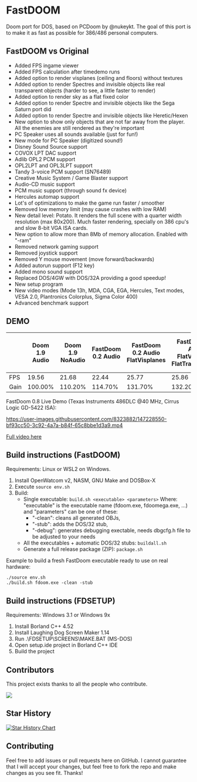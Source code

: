 # FastDOOM
Doom port for DOS, based on PCDoom by @nukeykt. The goal of this port is to make it as fast as possible for 386/486 personal computers.

## FastDOOM vs Original

* Added FPS ingame viewer
* Added FPS calculation after timedemo runs
* Added option to render visplanes (ceiling and floors) without textures
* Added option to render Spectres and invisible objects like real transparent objects (harder to see, a little faster to render)
* Added option to render sky as a flat fixed color
* Added option to render Spectre and invisible objects like the Sega Saturn port did
* Added option to render Spectre and invisible objects like Heretic/Hexen
* New option to show only objects that are not far away from the player. All the enemies are still rendered as they're important
* PC Speaker uses all sounds available (just for fun!)
* New mode for PC Speaker (digitized sound!)
* Disney Sound Source support
* COVOX LPT DAC support
* Adlib OPL2 PCM support
* OPL2LPT and OPL3LPT support
* Tandy 3-voice PCM support (SN76489)
* Creative Music System / Game Blaster support
* Audio-CD music support
* PCM music support (through sound fx device)
* Hercules automap support
* Lot's of optimizations to make the game run faster / smoother
* Removed low memory limit (may cause crashes with low RAM)
* New detail level: Potato. It renders the full scene with a quarter width resolution (max 80x200). Much faster rendering, specially on 386 cpu's and slow 8-bit VGA ISA cards.
* New option to allow more than 8Mb of memory allocation. Enabled with "-ram"
* Removed network gaming support
* Removed joystick support
* Removed Y mouse movement (move forward/backwards)
* Added autorun support (F12 key)
* Added mono sound support
* Replaced DOS/4GW with DOS/32A providing a good speedup!
* New setup program
* New video modes (Mode 13h, MDA, CGA, EGA, Hercules, Text modes, VESA 2.0, Plantronics Colorplus, Sigma Color 400)
* Advanced benchmark support

## DEMO

|        | Doom 1.9 Audio | Doom 1.9 NoAudio | FastDoom 0.2 Audio | FastDoom 0.2 Audio FlatVisplanes | FastDoom 0.2 Audio FlatVisplanes FlatTransparency | FastDoom 0.2 Audio FlatVisplanes Sega Saturn transparency | FastDoom 0.2 NoAudio | FastDoom 0.2 NoAudio flatVisplanes Sega Saturn transparency |
|--------|----------------|-------------------|--------------------|----------------------------------|----------------------------------------------------|-----------------------------------------------------------|-----------------------|--------------------------------------------------------------|
| FPS    | 19.56          | 21.68             | 22.44              | 25.77                            | 25.86                                              | 26.02                                                     | 24.79                 | 29.05                                                        |
| Gain | 100.00%        | 110.20%           | 114.70%            | 131.70%                          | 132.20%                                            | 133.00%                                                   | 126.74%               | 148.52%                                                      |

FastDoom 0.8 Live Demo (Texas Instruments 486DLC @40 MHz, Cirrus Logic GD-5422 ISA):

https://user-images.githubusercontent.com/8323882/147228550-bf93cc50-3c92-4a7a-b84f-65c8bbe1d3a9.mp4

[Full video here](https://www.youtube.com/watch?v=qizwu6dozvc)

## Build instructions (FastDOOM)

Requirements: Linux or WSL2 on Windows.

1. Install OpenWatcom v2, NASM, GNU Make and DOSBox-X
2. Execute `source env.sh`
3. Build:
    - Single executable: `build.sh <executable> <parameters>` Where: "executable" is the executable name (fdoom.exe, fdoomega.exe, ...) and "parameters" can be one of these:
        * "-clean": cleans all generated OBJs, 
        * "-stub": adds the DOS/32 stub, 
        * "-debug": generates debugging exectable, needs dbgcfg.h file to be adjusted to your needs
    - All the executables + automatic DOS/32 stubs: `buildall.sh`
    - Generate a full release package (ZIP): `package.sh`

Example to build a fresh FastDoom executable ready to use on real hardware:

```
./source env.sh
./build.sh fdoom.exe -clean -stub
```

## Build instructions (FDSETUP)

Requirements: Windows 3.1 or Windows 9x

1. Install Borland C++ 4.52
2. Install Laughing Dog Screen Maker 1.14
3. Run .\FDSETUP\SCREENS\MAKE.BAT (MS-DOS)
4. Open setup.ide project in Borland C++ IDE
5. Build the project

## Contributors

This project exists thanks to all the people who contribute.

<a href="https://github.com/viti95/FastDoom/graphs/contributors">
<img src="https://contrib.rocks/image?repo=viti95/fastdoom" />
</a>

## Star History

[![Star History Chart](https://api.star-history.com/svg?repos=viti95/FastDoom&type=Date)](https://star-history.com/#viti95/FastDoom&Date)


## Contributing

Feel free to add issues or pull requests here on GitHub. I cannot guarantee that I will accept your changes, but feel free to fork the repo and make changes as you see fit. Thanks!
